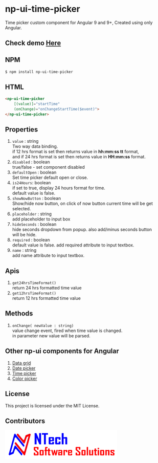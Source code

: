 # np-ui-time-picker
Time picker custom component for Angular 9 and 9+, Created using only Angular.

## Check demo [Here](https://stackblitz.com/edit/np-ui-time-picker)

## NPM
`$ npm install np-ui-time-picker`

## HTML
````html
<np-ui-time-picker 
    [(value)]="startTime"
    (onChange)="onChangeStartTime($event)">
</np-ui-time-picker>
````

## Properties
1.  `value` : string  
    Two way data binding.  
    if 12 hrs format is set then returns value in **hh:mm:ss tt** format,  
    and if 24 hrs format is set then returns value in **HH:mm:ss** format.  
2.  `disabled` : boolean  
    true/false - set component disabled  
3.  `defaultOpen` : boolean  
    Set time picker default open or close.  
4.  `is24Hours`: boolean  
    if set to true, display 24 hours format for time.  
    default value is false.  
5.  `showNowButton` : boolean  
    Show/hide now button, on click of now button current time will be get selected.  
6.  `placeholder` : string  
    add placeholder to input box  
7.  `hideSeconds` : boolean  
    hide seconds dropdown from popup. also add/minus seconds button will be hide.  
8.  `required` : boolean  
    default value is false. add required attribute to input textbox.  
9.  `name` : string  
    add name attribute to input textbox.  

## Apis  
1.  `get24hrsTimeFormat()`  
    return 24 hrs formatted time value  
2.  `get12hrsTimeFormat()`  
    return 12 hrs formatted time value  

## Methods  
1.  `onChange( newValue : string)`  
    value change event, fired when time value is changed.  
    in parameter new value will be parsed.  

## Other np-ui components for Angular
1. [Data grid](https://www.npmjs.com/package/np-ui-data-grid)
2. [Date picker](https://www.npmjs.com/package/np-ui-date-picker)
3. [Time picker](https://www.npmjs.com/package/np-ui-time-picker)
4. [Color picker](https://www.npmjs.com/package/np-ui-color-picker)

## License
This project is licensed under the MIT License.

## Contributors
![](https://raw.githubusercontent.com/NilavPatel/nilavpatel.github.io/master/images/logo-large.png)